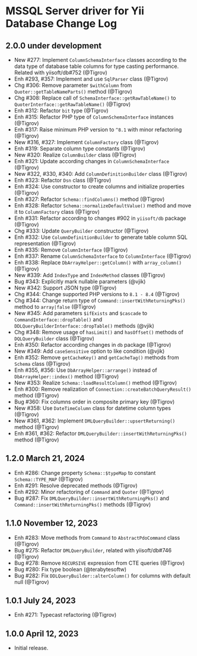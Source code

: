 # MSSQL Server driver for Yii Database Change Log

## 2.0.0 under development

- New #277: Implement `ColumnSchemaInterface` classes according to the data type of database table columns
  for type casting performance. Related with yiisoft/db#752 (@Tigrov)
- Enh #293, #357: Implement and use `SqlParser` class (@Tigrov)
- Chg #306: Remove parameter `$withColumn` from `Quoter::getTableNameParts()` method (@Tigrov)
- Chg #308: Replace call of `SchemaInterface::getRawTableName()` to `QuoterInterface::getRawTableName()` (@Tigrov)
- Enh #312: Refactor `bit` type (@Tigrov)
- Enh #315: Refactor PHP type of `ColumnSchemaInterface` instances (@Tigrov)
- Enh #317: Raise minimum PHP version to `^8.1` with minor refactoring (@Tigrov)
- New #316, #327: Implement `ColumnFactory` class (@Tigrov)
- Enh #319: Separate column type constants (@Tigrov)
- New #320: Realize `ColumnBuilder` class (@Tigrov)
- Enh #321: Update according changes in `ColumnSchemaInterface` (@Tigrov)
- New #322, #330, #340: Add `ColumnDefinitionBuilder` class (@Tigrov)
- Enh #323: Refactor `Dsn` class (@Tigrov)
- Enh #324: Use constructor to create columns and initialize properties (@Tigrov)
- Enh #327: Refactor `Schema::findColumns()` method (@Tigrov)
- Enh #328: Refactor `Schema::normalizeDefaultValue()` method and move it to `ColumnFactory` class (@Tigrov)
- Enh #331: Refactor according to changes #902 in `yiisoft/db` package (@Tigrov)
- Chg #333: Update `QueryBuilder` constructor (@Tigrov)
- Enh #332: Use `ColumnDefinitionBuilder` to generate table column SQL representation (@Tigrov)
- Enh #335: Remove `ColumnInterface` (@Tigrov)
- Enh #337: Rename `ColumnSchemaInterface` to `ColumnInterface` (@Tigrov)
- Enh #338: Replace `DbArrayHelper::getColumn()` with `array_column()` (@Tigrov)
- New #339: Add `IndexType` and `IndexMethod` classes (@Tigrov)
- Bug #343: Explicitly mark nullable parameters (@vjik)
- New #342: Support JSON type (@Tigrov)
- Chg #344: Change supported PHP versions to `8.1 - 8.4` (@Tigrov)
- Chg #344: Change return type of `Command::insertWithReturningPks()` method to `array|false` (@Tigrov)
- New #345: Add parameters `$ifExists` and `$cascade` to `CommandInterface::dropTable()` and
  `DDLQueryBuilderInterface::dropTable()` methods (@vjik)
- Chg #348: Remove usage of `hasLimit()` and `hasOffset()` methods of `DQLQueryBuilder` class (@Tigrov)
- Enh #350: Refactor according changes in `db` package (@Tigrov)
- New #349: Add `caseSensitive` option to like condition (@vjik)
- Enh #352: Remove `getCacheKey()` and `getCacheTag()` methods from `Schema` class (@Tigrov)
- Enh #355, #356: Use `DbArrayHelper::arrange()` instead of `DbArrayHelper::index()` method (@Tigrov)
- New #353: Realize `Schema::loadResultColumn()` method (@Tigrov)
- Enh #300: Remove realization of `Connection::createBatchQueryResult()` method (@Tigrov)
- Bug #360: Fix columns order in composite primary key (@Tigrov)
- New #358: Use `DateTimeColumn` class for datetime column types (@Tigrov)
- New #361, #362: Implement `DMLQueryBuilder::upsertReturning()` method (@Tigrov)
- Enh #361, #362: Refactor `DMLQueryBuilder::insertWithReturningPks()` method (@Tigrov)

## 1.2.0 March 21, 2024

- Enh #286: Change property `Schema::$typeMap` to constant `Schema::TYPE_MAP` (@Tigrov)
- Enh #291: Resolve deprecated methods (@Tigrov)
- Enh #292: Minor refactoring of `Command` and `Quoter` (@Tigrov)
- Bug #287: Fix `DMLQueryBuilder::insertWithReturningPks()` and `Command::insertWithReturningPks()` methods (@Tigrov)

## 1.1.0 November 12, 2023

- Enh #283: Move methods from `Command` to `AbstractPdoCommand` class (@Tigrov)
- Bug #275: Refactor `DMLQueryBuilder`, related with yiisoft/db#746 (@Tigrov)
- Bug #278: Remove `RECURSIVE` expression from CTE queries (@Tigrov)
- Bug #280: Fix type boolean (@terabytesoftw)
- Bug #282: Fix `DDLQueryBuilder::alterColumn()` for columns with default null (@Tigrov)

## 1.0.1 July 24, 2023

- Enh #271: Typecast refactoring (@Tigrov)

## 1.0.0 April 12, 2023

- Initial release.
